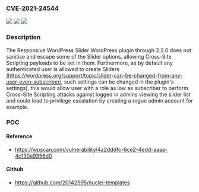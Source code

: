 ### [CVE-2021-24544](https://cve.mitre.org/cgi-bin/cvename.cgi?name=CVE-2021-24544)
![](https://img.shields.io/static/v1?label=Product&message=Responsive%20WordPress%20Slider&color=blue)
![](https://img.shields.io/static/v1?label=Version&message=2.2.0%3C%3D%202.2.0%20&color=brighgreen)
![](https://img.shields.io/static/v1?label=Vulnerability&message=CWE-79%20Cross-site%20Scripting%20(XSS)&color=brighgreen)

### Description

The Responsive WordPress Slider WordPress plugin through 2.2.0 does not sanitise and escape some of the Slider options, allowing Cross-Site Scripting payloads to be set in them. Furthermore, as by default any authenticated user is allowed to create Sliders (https://wordpress.org/support/topic/slider-can-be-changed-from-any-user-even-subscriber/, such settings can be changed in the plugin's settings), this would allow user with a role as low as subscriber to perform Cross-Site Scripting attacks against logged in admins viewing the slider list and could lead to privilege escalation by creating a rogue admin account for example.

### POC

#### Reference
- https://wpscan.com/vulnerability/4a2dddfc-6ce2-4edd-aaaa-4c130a9356d0

#### Github
- https://github.com/20142995/nuclei-templates

